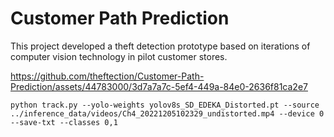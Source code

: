 # Customer Path Prediction

This project developed a theft detection prototype based on iterations of computer vision technology in pilot customer stores.

https://github.com/theftection/Customer-Path-Prediction/assets/44783000/3d7a7a7c-5ef4-449a-84e0-2636f81ca2e7

```
python track.py --yolo-weights yolov8s_SD_EDEKA_Distorted.pt --source ../inference_data/videos/Ch4_20221205102329_undistorted.mp4 --device 0 --save-txt --classes 0,1
```


